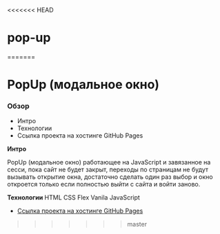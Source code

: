 <<<<<<< HEAD
# pop-up
=======
# PopUp (модальное окно)

### Обзор
* Интро
* Технологии
* Ссылка проекта на хостинге GitHub Pages

**Интро**

PopUp (модальное окно) работающее на JavaScript и завязанное на сесси, пока сайт не будет закрыт, переходы по страницам не будут вызывать открытие окна, достаточно сделать один раз выбор и окно откроется только если полностью выйти с сайта и войти заново.

**Технологии**
HTML
CSS
Flex
Vanila JavaScript

* [Ссылка проекта на хостинге GitHub Pages](https://stanmur.github.io/)
>>>>>>> master
